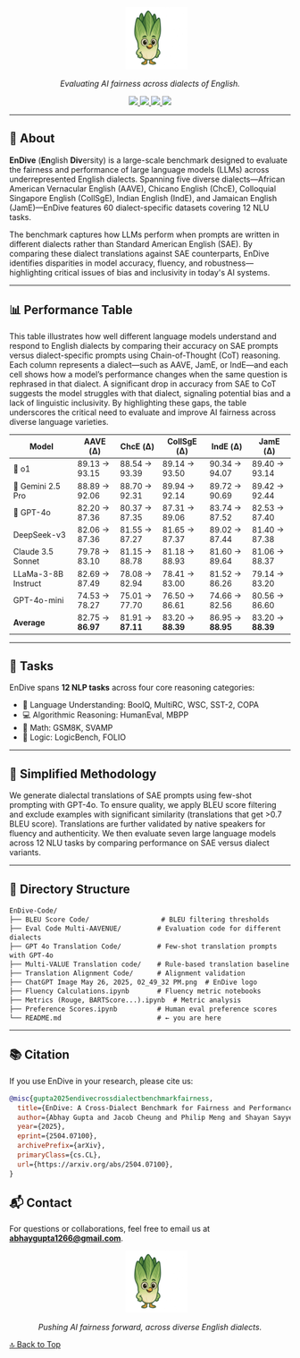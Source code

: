 <div id="top"></div>

<p align="center">
  &nbsp;&nbsp;&nbsp;&nbsp;&nbsp;
  <img src="ChatGPT Image May 26, 2025, 02_49_32 PM.png" alt="EnDive Logo" width="22%" />
</p>

<p align="center"><em>Evaluating AI fairness across dialects of English.</em></p>

<p align="center">
  <a href="https://huggingface.co/EnDivee">
    <img src="https://img.shields.io/badge/%F0%9F%91%80%20Dataset-HuggingFace-blue" />
  </a>
  <a href="https://arxiv.org/abs/2504.07100">
    <img src="https://img.shields.io/badge/%F0%9F%93%9C%20Paper-arXiv-red" />
  </a>
  <a href="https://github.com/endiveee/EnDive-Code">
    <img src="https://img.shields.io/badge/%F0%9F%A4%96%20Code-GitHub-grey" />
  </a>
  <a href="https://endiveee.github.io">
    <img src="https://img.shields.io/badge/%F0%9F%8C%90%20Website-EnDive-brightgreen" />
  </a>
</p>

---

## 📝 About

**EnDive** (**En**glish **Div**ersity) is a large-scale benchmark designed to evaluate the fairness and performance of large language models (LLMs) across underrepresented English dialects. Spanning five diverse dialects—African American Vernacular English (AAVE), Chicano English (ChcE), Colloquial Singapore English (CollSgE), Indian English (IndE), and Jamaican English (JamE)—EnDive features 60 dialect-specific datasets covering 12 NLU tasks.

The benchmark captures how LLMs perform when prompts are written in different dialects rather than Standard American English (SAE). By comparing these dialect translations against SAE counterparts, EnDive identifies disparities in model accuracy, fluency, and robustness—highlighting critical issues of bias and inclusivity in today's AI systems.

---

## 📊 Performance Table

This table illustrates how well different language models understand and respond to English dialects by comparing their accuracy on SAE prompts versus dialect-specific prompts using Chain-of-Thought (CoT) reasoning. Each column represents a dialect—such as AAVE, JamE, or IndE—and each cell shows how a model’s performance changes when the same question is rephrased in that dialect. A significant drop in accuracy from SAE to CoT suggests the model struggles with that dialect, signaling potential bias and a lack of linguistic inclusivity. By highlighting these gaps, the table underscores the critical need to evaluate and improve AI fairness across diverse language varieties.

| Model              | AAVE (Δ) | ChcE (Δ) | CollSgE (Δ) | IndE (Δ) | JamE (Δ) |
|--------------------|----------|----------|-------------|----------|----------|
| 🥇 o1              | 89.13 → 93.15 | 88.54 → 93.39 | 89.14 → 93.50 | 90.34 → 94.07 | 89.40 → 93.14 |
| 🥈 Gemini 2.5 Pro   | 88.89 → 92.06 | 88.70 → 92.31 | 89.94 → 92.14 | 89.72 → 90.69 | 89.42 → 92.44 |
| 🥉 GPT-4o          | 82.20 → 87.36 | 80.37 → 87.35 | 87.31 → 89.06 | 83.74 → 87.52 | 82.53 → 87.40 |
| DeepSeek-v3        | 82.06 → 87.36 | 81.55 → 87.27 | 81.65 → 87.37 | 89.02 → 87.44 | 81.40 → 87.38 |
| Claude 3.5 Sonnet  | 79.78 → 83.10 | 81.15 → 88.78 | 81.18 → 88.93 | 81.60 → 89.64 | 81.06 → 88.37 |
| LLaMa-3-8B Instruct| 82.69 → 87.49 | 78.08 → 82.94 | 78.41 → 83.00 | 81.52 → 86.26 | 79.14 → 83.20 |
| GPT-4o-mini        | 74.53 → 78.27 | 75.01 → 77.70 | 76.50 → 86.61 | 74.66 → 82.56 | 80.56 → 86.60 |
| **Average**        | 82.75 → **86.97** | 81.91 → **87.11** | 83.20 → **88.39** | 86.95 → **88.95** | 83.20 → **88.39** |

---

## 🧪 Tasks

EnDive spans **12 NLP tasks** across four core reasoning categories:

- 🧠 Language Understanding: BoolQ, MultiRC, WSC, SST-2, COPA  
- 💻 Algorithmic Reasoning: HumanEval, MBPP  
- 🧮 Math: GSM8K, SVAMP  
- 🔎 Logic: LogicBench, FOLIO

---

## 🧠 Simplified Methodology

We generate dialectal translations of SAE prompts using few-shot prompting with GPT-4o. To ensure quality, we apply BLEU score filtering and exclude examples with significant similarity (translations that get >0.7 BLEU score). Translations are further validated by native speakers for fluency and authenticity. We then evaluate seven large language models across 12 NLU tasks by comparing performance on SAE versus dialect variants.


---

## 📁 Directory Structure

```
EnDive-Code/
├── BLEU Score Code/                  # BLEU filtering thresholds
├── Eval Code Multi-AAVENUE/         # Evaluation code for different dialects
├── GPT 4o Translation Code/         # Few-shot translation prompts with GPT-4o
├── Multi-VALUE Translation code/    # Rule-based translation baseline
├── Translation Alignment Code/      # Alignment validation
├── ChatGPT Image May 26, 2025, 02_49_32 PM.png  # EnDive logo
├── Fluency Calculations.ipynb       # Fluency metric notebooks
├── Metrics (Rouge, BARTScore...).ipynb  # Metric analysis
├── Preference Scores.ipynb          # Human eval preference scores
└── README.md                        # ← you are here
```


---

## 📚 Citation

If you use EnDive in your research, please cite us:

```bibtex
@misc{gupta2025endivecrossdialectbenchmarkfairness,
  title={EnDive: A Cross-Dialect Benchmark for Fairness and Performance in Large Language Models}, 
  author={Abhay Gupta and Jacob Cheung and Philip Meng and Shayan Sayyed and Austen Liao and Kevin Zhu and Sean O'Brien},
  year={2025},
  eprint={2504.07100},
  archivePrefix={arXiv},
  primaryClass={cs.CL},
  url={https://arxiv.org/abs/2504.07100}, 
}
```

## 📬 Contact

For questions or collaborations, feel free to email us at **abhaygupta1266@gmail.com**.

<p align="center">
  &nbsp;&nbsp;&nbsp;&nbsp;&nbsp;
  <img src="ChatGPT Image May 26, 2025, 02_49_32 PM.png" alt="EnDive Logo" width="22%" />
</p>

<p align="center"><em>Pushing AI fairness forward, across diverse English dialects.</em></p>

<p align="left">
  <a href="#top">🔝 Back to Top</a>
</p>
